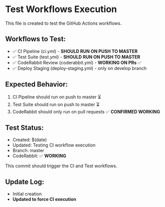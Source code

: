 # Test Workflows Execution

This file is created to test the GitHub Actions workflows.

## Workflows to Test:
- ✅ CI Pipeline (ci.yml) - **SHOULD RUN ON PUSH TO MASTER**
- ✅ Test Suite (test.yml) - **SHOULD RUN ON PUSH TO MASTER**
- ✅ CodeRabbit Review (coderabbit.yml) - **WORKING ON PRs** ✅
- ✅ Deploy Staging (deploy-staging.yml) - only on develop branch

## Expected Behavior:
1. CI Pipeline should run on push to master ⏳
2. Test Suite should run on push to master ⏳
3. CodeRabbit should only run on pull requests ✅ **CONFIRMED WORKING**

## Test Status:
- Created: $(date)
- Updated: Testing CI workflow execution
- Branch: master
- CodeRabbit: ✅ **WORKING**

This commit should trigger the CI and Test workflows.

## Update Log:
- Initial creation
- **Updated to force CI execution**